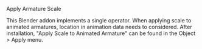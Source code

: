 Apply Armature Scale

This Blender addon implements a single operator.
When applying scale to animated armatures, location in animation data needs to considered.
After installation, "Apply Scale to Animated Armature" can be found in the Object > Apply menu. 
